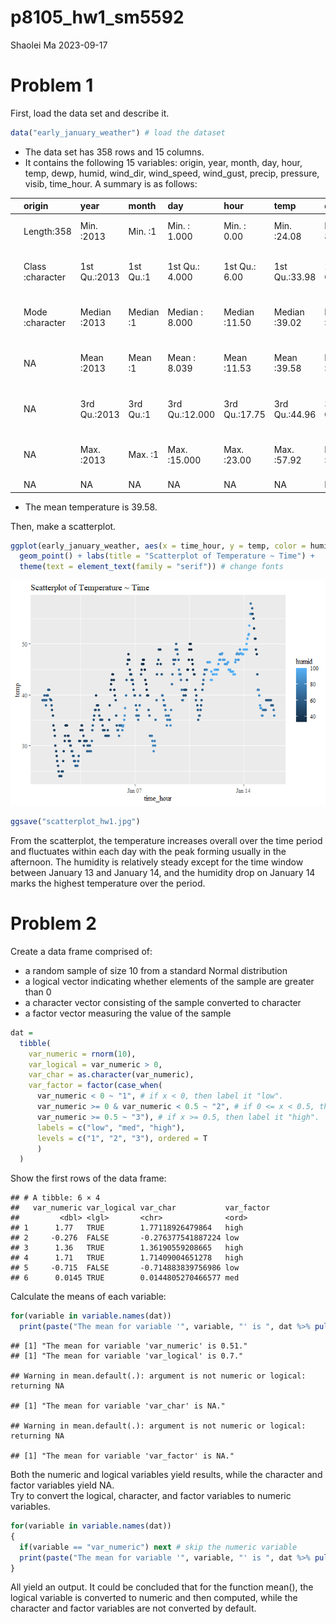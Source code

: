 p8105_hw1_sm5592
================
Shaolei Ma
2023-09-17

# Problem 1

First, load the data set and describe it.

``` r
data("early_january_weather") # load the dataset
```

- The data set has 358 rows and 15 columns.  
- It contains the following 15 variables: origin, year, month, day,
  hour, temp, dewp, humid, wind_dir, wind_speed, wind_gust, precip,
  pressure, visib, time_hour. A summary is as follows:

|     | origin           | year         | month     | day            | hour          | temp          | dewp          | humid          | wind_dir      | wind_speed     | wind_gust     | precip           | pressure     | visib          | time_hour                      |
|:----|:-----------------|:-------------|:----------|:---------------|:--------------|:--------------|:--------------|:---------------|:--------------|:---------------|:--------------|:-----------------|:-------------|:---------------|:-------------------------------|
|     | Length:358       | Min. :2013   | Min. :1   | Min. : 1.000   | Min. : 0.00   | Min. :24.08   | Min. : 8.96   | Min. : 32.86   | Min. : 0.0    | Min. : 0.000   | Min. :16.11   | Min. :0.000000   | Min. :1011   | Min. : 0.120   | Min. :2013-01-01 01:00:00.00   |
|     | Class :character | 1st Qu.:2013 | 1st Qu.:1 | 1st Qu.: 4.000 | 1st Qu.: 6.00 | 1st Qu.:33.98 | 1st Qu.:19.94 | 1st Qu.: 51.34 | 1st Qu.:140.0 | 1st Qu.: 5.754 | 1st Qu.:19.56 | 1st Qu.:0.000000 | 1st Qu.:1018 | 1st Qu.: 9.000 | 1st Qu.:2013-01-04 19:15:00.00 |
|     | Mode :character  | Median :2013 | Median :1 | Median : 8.000 | Median :11.50 | Median :39.02 | Median :26.06 | Median : 61.67 | Median :240.0 | Median : 8.055 | Median :21.86 | Median :0.000000 | Median :1022 | Median :10.000 | Median :2013-01-08 12:30:00.00 |
|     | NA               | Mean :2013   | Mean :1   | Mean : 8.039   | Mean :11.53   | Mean :39.58   | Mean :28.06   | Mean : 65.48   | Mean :208.2   | Mean : 8.226   | Mean :22.53   | Mean :0.002039   | Mean :1023   | Mean : 8.515   | Mean :2013-01-08 12:28:09.39   |
|     | NA               | 3rd Qu.:2013 | 3rd Qu.:1 | 3rd Qu.:12.000 | 3rd Qu.:17.75 | 3rd Qu.:44.96 | 3rd Qu.:35.06 | 3rd Qu.: 78.68 | 3rd Qu.:290.0 | 3rd Qu.:11.508 | 3rd Qu.:25.32 | 3rd Qu.:0.000000 | 3rd Qu.:1027 | 3rd Qu.:10.000 | 3rd Qu.:2013-01-12 05:45:00.00 |
|     | NA               | Max. :2013   | Max. :1   | Max. :15.000   | Max. :23.00   | Max. :57.92   | Max. :53.06   | Max. :100.00   | Max. :360.0   | Max. :24.166   | Max. :31.07   | Max. :0.190000   | Max. :1034   | Max. :10.000   | Max. :2013-01-15 23:00:00.00   |
|     | NA               | NA           | NA        | NA             | NA            | NA            | NA            | NA             | NA’s :5       | NA             | NA’s :308     | NA               | NA’s :38     | NA             | NA                             |

- The mean temperature is 39.58.

Then, make a scatterplot.

``` r
ggplot(early_january_weather, aes(x = time_hour, y = temp, color = humid)) + 
  geom_point() + labs(title = "Scatterplot of Temperature ~ Time") +
  theme(text = element_text(family = "serif")) # change fonts
```

![](p8105_hw1_sm5592_files/figure-gfm/unnamed-chunk-2-1.png)<!-- -->

``` r
ggsave("scatterplot_hw1.jpg")
```

From the scatterplot, the temperature increases overall over the time
period and fluctuates within each day with the peak forming usually in
the afternoon. The humidity is relatively steady except for the time
window between January 13 and January 14, and the humidity drop on
January 14 marks the highest temperature over the period.

# Problem 2

Create a data frame comprised of:

- a random sample of size 10 from a standard Normal distribution  
- a logical vector indicating whether elements of the sample are greater
  than 0  
- a character vector consisting of the sample converted to character  
- a factor vector measuring the value of the sample

``` r
dat = 
  tibble(
    var_numeric = rnorm(10),
    var_logical = var_numeric > 0,
    var_char = as.character(var_numeric),
    var_factor = factor(case_when(
      var_numeric < 0 ~ "1", # if x < 0, then label it "low".
      var_numeric >= 0 & var_numeric < 0.5 ~ "2", # if 0 <= x < 0.5, then label it "med".
      var_numeric >= 0.5 ~ "3"), # if x >= 0.5, then label it "high".
      labels = c("low", "med", "high"),
      levels = c("1", "2", "3"), ordered = T
      )
  )
```

Show the first rows of the data frame:

    ## # A tibble: 6 × 4
    ##   var_numeric var_logical var_char           var_factor
    ##         <dbl> <lgl>       <chr>              <ord>     
    ## 1      1.77   TRUE        1.77118926479864   high      
    ## 2     -0.276  FALSE       -0.276377541887224 low       
    ## 3      1.36   TRUE        1.36190559208665   high      
    ## 4      1.71   TRUE        1.71409004651278   high      
    ## 5     -0.715  FALSE       -0.714883839756986 low       
    ## 6      0.0145 TRUE        0.0144805270466577 med

Calculate the means of each variable:

``` r
for(variable in variable.names(dat))
  print(paste("The mean for variable '", variable, "' is ", dat %>% pull(variable) %>% mean %>% round(digits = 2), ".", sep = ""))
```

    ## [1] "The mean for variable 'var_numeric' is 0.51."
    ## [1] "The mean for variable 'var_logical' is 0.7."

    ## Warning in mean.default(.): argument is not numeric or logical: returning NA

    ## [1] "The mean for variable 'var_char' is NA."

    ## Warning in mean.default(.): argument is not numeric or logical: returning NA

    ## [1] "The mean for variable 'var_factor' is NA."

Both the numeric and logical variables yield results, while the
character and factor variables yield NA.  
Try to convert the logical, character, and factor variables to numeric
variables.

``` r
for(variable in variable.names(dat))
{
  if(variable == "var_numeric") next # skip the numeric variable
  print(paste("The mean for variable '", variable, "' is ", dat %>% pull(variable) %>% as.numeric %>% mean %>% round(digits = 2), ".", sep = ""))
}
```

All yield an output. It could be concluded that for the function mean(),
the logical variable is converted to numeric and then computed, while
the character and factor variables are not converted by default.
